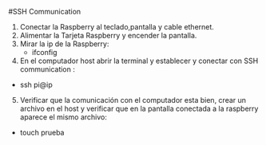 #SSH Communication

1. Conectar la Raspberry al teclado,pantalla y cable ethernet.
2. Alimentar la Tarjeta Raspberry y encender la pantalla.
3. Mirar la ip de la Raspberry:
   + ifconfig
4.  En el computador host abrir la terminal y establecer y conectar con SSH communication : 
   + ssh pi@ip
5. Verificar que la comunicación con el computador esta bien, crear un archivo en el host y verificar que en la pantalla 
conectada a la raspberry aparece el mismo archivo:
  + touch prueba
  
